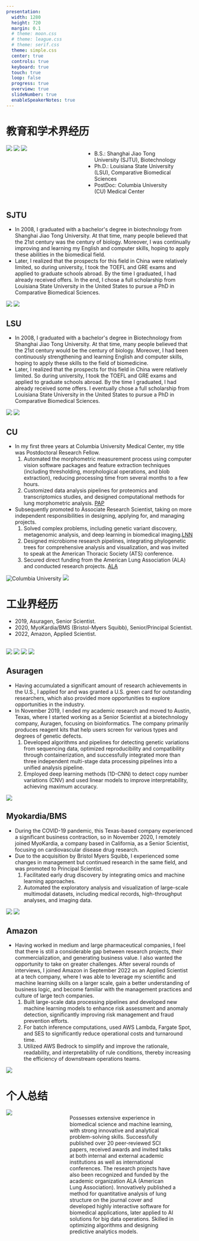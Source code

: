 ```yaml
---
presentation:
  width: 1280
  height: 720
  margin: 0.1
  # theme: moon.css
  # theme: league.css
  # theme: serif.css
  theme: simple.css
  center: true
  controls: true
  keyboard: true
  touch: true
  loop: false
  progress: true
  overview: true
  slideNumber: true
  enableSpeakerNotes: true
---
```


<style>
.wrapper{display: grid; grid-template-columns: repeat(12, 1fr); gap: 10px; grid-auto-rows: minmax(100px, auto)}
</style>


<!-- slide data-background-image="" -->
# 教育和学术界经历

<div class="wrapper">
<div style="grid-column: 1/6; grid-row: 1">
<img style="max-height:20vh" src="https://www.ruixiao85.net/images/SJTU.svg" />
<img style="max-height:20vh" src="https://www.ruixiao85.net/images/LSU.svg"/>
<img style="max-height:20vh" src="https://www.ruixiao85.net/images/CU.svg"/>
</div>
<div style="grid-column: 6/12; grid-row: 1">

- B.S.: Shanghai Jiao Tong University (SJTU), Biotechnology
- Ph.D.: Louisiana State University (LSU), Comparative Biomedical Sciences
- PostDoc: Columbia University (CU) Medical Center

</div>
</div>


<!-- slide vertical=true -->
## SJTU

- In 2008, I graduated with a bachelor's degree in biotechnology from Shanghai Jiao Tong University. At that time, many people believed that the 21st century was the century of biology. Moreover, I was continually improving and learning my English and computer skills, hoping to apply these abilities in the biomedical field.
- Later, I realized that the prospects for this field in China were relatively limited, so during university, I took the TOEFL and GRE exams and applied to graduate schools abroad. By the time I graduated, I had already received offers. In the end, I chose a full scholarship from Louisiana State University in the United States to pursue a PhD in Comparative Biomedical Sciences.

<img style="max-height:20vh" src="https://www.ruixiao85.net/images/SJTU.svg" />
<img style="max-height:20vh" src="https://www.ruixiao85.net/images/2008-06.jpg" />


<!-- slide vertical=true -->
## LSU

- In 2008, I graduated with a bachelor's degree in Biotechnology from Shanghai Jiao Tong University. At that time, many people believed that the 21st century would be the century of biology. Moreover, I had been continuously strengthening and learning English and computer skills, hoping to apply these skills to the field of biomedicine.
- Later, I realized that the prospects for this field in China were relatively limited. So during university, I took the TOEFL and GRE exams and applied to graduate schools abroad. By the time I graduated, I had already received some offers. I eventually chose a full scholarship from Louisiana State University in the United States to pursue a PhD in Comparative Biomedical Sciences.

<img style="max-height:20vh" src="https://www.ruixiao85.net/images/LSU.svg"/>
<img style="max-height:20vh" src="https://www.ruixiao85.net/images/2014-05.jpg"/>


<!-- slide vertical=true -->
## CU
- In my first three years at Columbia University Medical Center, my title was Postdoctoral Research Fellow.
  1. Automated the morphometric measurement process using computer vision software packages and feature extraction techniques (including thresholding, morphological operations, and blob extraction), reducing processing time from several months to a few hours.
  1. Customized data analysis pipelines for proteomics and transcriptomics studies, and designed computational methods for lung morphometric analysis. [PAP](https://www.ruixiao85.net/cn/post/pap/)
- Subsequently promoted to Associate Research Scientist, taking on more independent responsibilities in designing, applying for, and managing projects.
  1. Solved complex problems, including genetic variant discovery, metagenomic analysis, and deep learning in biomedical imaging.[LNN](https://www.ruixiao85.net/cn/post/lnn/)
  1. Designed microbiome research pipelines, integrating phylogenetic trees for comprehensive analysis and visualization, and was invited to speak at the American Thoracic Society (ATS) conference.
  1. Secured direct funding from the American Lung Association (ALA) and conducted research projects. [ALA](https://www.lung.org/research/about-our-research/past-researchers/rui-xiao)


<img style="max-height:20vh" src="https://www.ruixiao85.net/images/CU.svg" title="Columbia University" />
<img style="max-height:20vh" src="https://www.ruixiao85.net/images/2017-05.jpg" />


<!-- slide -->
# 工业界经历

- 2019, Asuragen, Senior Scientist.
- 2020, MyoKardia/BMS (Bristol-Myers Squibb), Senior/Principal Scientist.
- 2022, Amazon, Applied Scientist.

<br/>

<img style="max-width:25vw" src="https://www.ruixiao85.net/images/Asuragen.jpg"/>
<img style="max-width:25vw" src="https://www.ruixiao85.net/images/Myokardia.png"/>
<img style="max-width:25vw" src="https://www.ruixiao85.net/images/BMS.png"/>
<img style="max-width:25vw" src="https://www.ruixiao85.net/images/Amazon.svg"/>

<!-- slide vertical=true -->
## Asuragen

- Having accumulated a significant amount of research achievements in the U.S., I applied for and was granted a U.S. green card for outstanding researchers, which also provided more opportunities to explore opportunities in the industry.
- In November 2019, I ended my academic research and moved to Austin, Texas, where I started working as a Senior Scientist at a biotechnology company, Auragen, focusing on bioinformatics. The company primarily produces reagent kits that help users screen for various types and degrees of genetic defects.
  1. Developed algorithms and pipelines for detecting genetic variations from sequencing data, optimized reproducibility and compatibility through containerization, and successfully integrated more than three independent multi-stage data processing pipelines into a unified analysis pipeline.
  2. Employed deep learning methods (1D-CNN) to detect copy number variations (CNV) and used linear models to improve interpretability, achieving maximum accuracy.

<img style="max-width:25vw" src="https://www.ruixiao85.net/images/Asuragen.jpg"/>

<!-- slide vertical=true -->
## Myokardia/BMS

- During the COVID-19 pandemic, this Texas-based company experienced a significant business contraction, so in November 2020, I remotely joined MyoKardia, a company based in California, as a Senior Scientist, focusing on cardiovascular disease drug research.
- Due to the acquisition by Bristol Myers Squibb, I experienced some changes in management but continued research in the same field, and was promoted to Principal Scientist.
  1. Facilitated early drug discovery by integrating omics and machine learning approaches.
  2. Automated the exploratory analysis and visualization of large-scale multimodal datasets, including medical records, high-throughput analyses, and imaging data.

<img style="max-width:25vw" src="https://www.ruixiao85.net/images/Myokardia.png"/>
<img style="max-width:25vw" src="https://www.ruixiao85.net/images/BMS.png"/>

<!-- slide vertical=true -->
## Amazon

- Having worked in medium and large pharmaceutical companies, I feel that there is still a considerable gap between research projects, their commercialization, and generating business value. I also wanted the opportunity to take on greater challenges. After several rounds of interviews, I joined Amazon in September 2022 as an Applied Scientist at a tech company, where I was able to leverage my scientific and machine learning skills on a larger scale, gain a better understanding of business logic, and become familiar with the management practices and culture of large tech companies.
  1. Built large-scale data processing pipelines and developed new machine learning models to enhance risk assessment and anomaly detection, significantly improving risk management and fraud prevention efforts.
  2. For batch inference computations, used AWS Lambda, Fargate Spot, and SES to significantly reduce operational costs and turnaround time.
  3. Utilized AWS Bedrock to simplify and improve the rationale, readability, and interpretability of rule conditions, thereby increasing the efficiency of downstream operations teams.

<img style="max-width:25vw" src="https://www.ruixiao85.net/images/Amazon.svg"/>

<!-- slide -->
# 个人总结

<div class="wrapper">
<div style="grid-column: 1/5; grid-row: 1">
<img src="https://www.ruixiao85.net/images/Xiao.jpg" />
</div>
<div style="grid-column: 5/12; grid-row: 1">

Possesses extensive experience in biomedical science and machine learning, with strong innovative and analytical problem-solving skills. Successfully published over 20 peer-reviewed SCI papers, received awards and invited talks at both internal and external academic institutions as well as international conferences. The research projects have also been recognized and funded by the academic organization ALA (American Lung Association). Innovatively published a method for quantitative analysis of lung structure on the journal cover and developed highly interactive software for biomedical applications, later applied to AI solutions for big data operations. Skilled in optimizing algorithms and designing predictive analytics models.

</div>
</div>
